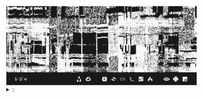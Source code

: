 <img src="./banner.png">
<details><summary> :: </summary>
<!--START_SECTION:waka-->

```
From: 09 August 2024 - To: 14 December 2024

Total Time: 798 hrs 48 mins

Python                     238 hrs 14 mins ///////------------------   27.90 %
PHP                        156 hrs 51 mins /////--------------------   18.37 %
Text                       57 hrs 36 mins  //-----------------------   06.75 %
Other                      55 hrs 4 mins   //-----------------------   06.45 %
```

<!--END_SECTION:waka-->
</details>
